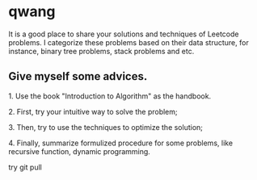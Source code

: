 # qwang

It is a good place to share your solutions and techniques of Leetcode problems. I categorize these problems based on their data structure,
for instance, binary tree problems, stack problems and etc. 

## Give myself some advices.
<p> 1. Use the book "Introduction to Algorithm" as the handbook. 
<p>2. First, try your intuitive way to solve the problem;
<p>3. Then, try to use the techniques to optimize the solution;
<p>4. Finally, summarize formulized procedure for some problems, like recursive function, dynamic programming.
  
try git pull
